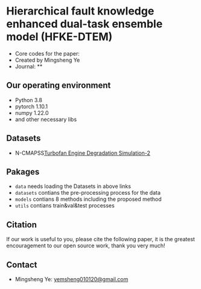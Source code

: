 # Hierarchical fault knowledge enhanced dual-task ensemble model (HFKE-DTEM)
- Core codes for the paper:
- Created by Mingsheng Ye
- Journal: **
## Our operating environment
- Python 3.8
- pytorch 1.10.1
- numpy 1.22.0
- and other necessary libs
## Datasets
- N-CMAPSS[Turbofan Engine Degradation Simulation-2](https://www.nasa.gov/intelligent-systems-division/discovery-and-systems-health/pcoe/pcoe-data-set-repository/)
## Pakages
- `data` needs loading the Datasets in above links
- `datasets` contians the pre-processing process for the data
- `models` contians 8 methods including the proposed method
- `utils` contians train&val&test processes
## Citation
If our work is useful to you, please cite the following paper, it is the greatest encouragement to our open source work, thank you very much!
## Contact
- Mingsheng Ye: yemsheng010120@gmail.com

